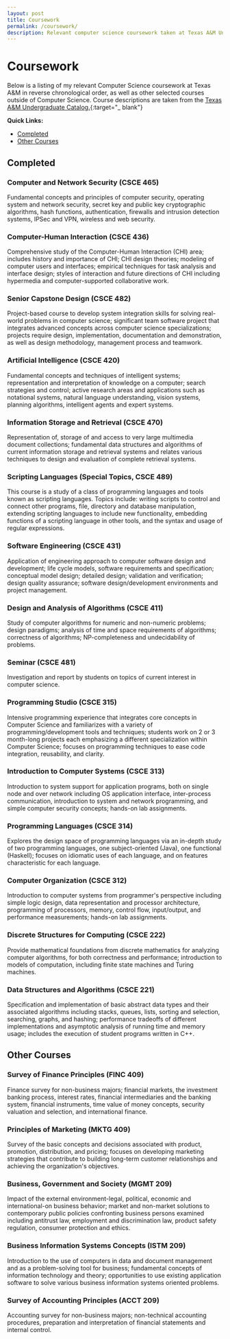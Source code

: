 ```yaml
---
layout: post
title: Coursework
permalink: /coursework/
description: Relevant computer science coursework taken at Texas A&M University.
---
```

# Coursework

Below is a listing of my relevant Computer Science coursework at Texas A&M in
reverse chronological order, as well as other selected courses outside of Computer
Science. Course descriptions are taken from the [Texas A&M Undergraduate
Catalog.](http://catalog.tamu.edu/undergraduate/engineering/computer-science/#coursestext){:target="_ blank"}

**Quick Links:**
 - [Completed](#completed)
 - [Other Courses](#other-courses)

## Completed

### Computer and Network Security (CSCE 465)
Fundamental concepts and principles of computer security, operating system and
network security, secret key and public key cryptographic algorithms, hash
functions, authentication, firewalls and intrusion detection systems, IPSec and
VPN, wireless and web security.

### Computer-Human Interaction (CSCE 436)
Comprehensive study of the Computer-Human Interaction (CHI) area; includes
history and importance of CHI; CHI design theories; modeling of computer users
and interfaces; empirical techniques for task analysis and interface design;
styles of interaction and future directions of CHI including hypermedia and
computer-supported collaborative work.

### Senior Capstone Design (CSCE 482)
Project-based course to develop system integration skills for solving real-world
problems in computer science; significant team software project that integrates
advanced concepts across computer science specializations; projects require
design, implementation, documentation and demonstration, as well as design
methodology, management process and teamwork.

### Artificial Intelligence (CSCE 420)
Fundamental concepts and techniques of intelligent systems; representation and
interpretation of knowledge on a computer; search strategies and control; active
research areas and applications such as notational systems, natural language
understanding, vision systems, planning algorithms, intelligent agents and expert
systems.

### Information Storage and Retrieval (CSCE 470)
Representation of, storage of and access to very large multimedia document
collections; fundamental data structures and algorithms of current information
storage and retrieval systems and relates various techniques to design and
evaluation of complete retrieval systems.

### Scripting Languages (Special Topics, CSCE 489)
This course is a study of a class of programming languages and tools known as
scripting languages. Topics include: writing scripts to control and connect
other programs, file, directory and database manipulation, extending scripting
languages to include new functionality, embedding functions of a scripting
language in other tools, and the syntax and usage of regular expressions.

### Software Engineering (CSCE 431)
Application of engineering approach to computer software design and development;
life cycle models, software requirements and specification; conceptual model
design; detailed design; validation and verification; design quality assurance;
software design/development environments and project management.

### Design and Analysis of Algorithms (CSCE 411)
Study of computer algorithms for numeric and non-numeric problems; design
paradigms; analysis of time and space requirements of algorithms; correctness of
algorithms; NP-completeness and undecidability of problems.

### Seminar (CSCE 481)
Investigation and report by students on topics of current interest in computer
science.

### Programming Studio (CSCE 315)
Intensive programming experience that integrates core concepts in Computer
Science and familiarizes with a variety of programming/development tools and
techniques; students work on 2 or 3 month-long projects each emphasizing a
different specialization within Computer Science; focuses on programming
techniques to ease code integration, reusability, and clarity.

### Introduction to Computer Systems (CSCE 313)
Introduction to system support for application programs, both on single node and
over network including OS application interface, inter-process communication,
introduction to system and network programming, and simple computer security
concepts; hands-on lab assignments.

### Programming Languages (CSCE 314)
Explores the design space of programming languages via an in-depth study of two
programming languages, one subject-oriented (Java), one functional (Haskell);
focuses on idiomatic uses of each language, and on features characteristic for
each language.

### Computer Organization (CSCE 312)
Introduction to computer systems from programmer's perspective including simple
logic design, data representation and processor architecture, programming of
processors, memory, control flow, input/output, and performance measurements;
hands-on lab assignments.

### Discrete Structures for Computing (CSCE 222)
Provide mathematical foundations from discrete mathematics for analyzing
computer algorithms, for both correctness and performance; introduction to
models of computation, including finite state machines and Turing machines.

### Data Structures and Algorithms (CSCE 221)
Specification and implementation of basic abstract data types and their
associated algorithms including stacks, queues, lists, sorting and selection,
searching, graphs, and hashing; performance tradeoffs of different
implementations and asymptotic analysis of running time and memory usage;
includes the execution of student programs written in C++.

## Other Courses

### Survey of Finance Principles (FINC 409)
Finance survey for non-business majors; financial markets, the investment
banking process, interest rates, financial intermediaries and the banking system,
financial instruments, time value of money concepts, security valuation and
selection, and international finance.

### Principles of Marketing (MKTG 409)
Survey of the basic concepts and decisions associated with product, promotion,
distribution, and pricing; focuses on developing marketing strategies that
contribute to building long-term customer relationships and achieving the
organization's objectives.

### Business, Government and Society (MGMT 209)
Impact of the external environment-legal, political, economic and international-on
business behavior; market and non-market solutions to contemporary public policies
confronting business persons examined including antitrust law, employment and
discrimination law, product safety regulation, consumer protection and ethics.

### Business Information Systems Concepts (ISTM 209)
Introduction to the use of computers in data and document management and as a
problem-solving tool for business; fundamental concepts of information technology
and theory; opportunities to use existing application software to solve various
business information systems oriented problems.

### Survey of Accounting Principles (ACCT 209)
Accounting survey for non-business majors; non-technical accounting procedures,
preparation and interpretation of financial statements and internal control.
